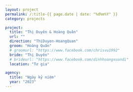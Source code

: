 ```yaml
---
layout: project
permalink: /:title-{{ page.date | date: "%d%m%Y" }}
category: projects

project:
  title: "Thị Duyên & Hoàng Quân"
  url: ""
  direction: "ThiDuyen-HoangQuan"
  groom: "Hoàng Quân"
  # groomurl: "https://www.facebook.com/chrisvu1992"
  bride: "Thị Duyên"
  # brideurl: "https://www.facebook.com/dinhhoangxuandi"
  location: "Tư gia"

agency:
  title: "Ngày kỷ niệm"
  year: "2023"
---
```

